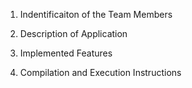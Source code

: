 1.  Indentificaiton of the Team Members

2.  Description of Application
  
3.  Implemented Features

4.  Compilation and Execution Instructions
